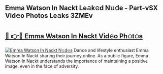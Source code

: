 ## Emma Watson In Nackt Le𝚊k𝚎d N𝚞𝚍e - Part-vSX Vid𝚎o Photos Le𝚊ks 3ZMEv

# <h2><a href="http://fb3ju05.evod.top/?m=Emma+Watson+In+Nackt">🔗 👉🔴 Emma Watson In Nackt Vid𝚎o Ph𝚘t𝚘s</a></h2>

[![Emma Watson In Nackt N𝚞d𝚎s](https://i.imgur.com/8V9OHl7.gif)](http://fb3ju05.evod.top/?m=Emma+Watson+In+Nackt)
Dance and lifestyle enthusiast Emma Watson In Nackt sharing their journey online. As a public figure, Emma Watson In Nackt understands the importance of maintaining a positive image, even in the face of adversity. 
